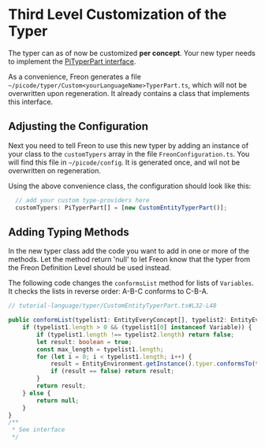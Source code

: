 
# Third Level Customization of the Typer

The typer can as of now be customized **per concept**. Your new typer needs 
to implement the [PiTyperPart interface](/060_Under_the_Hood/020_The_PiTool_Interfaces/050_PiTyper_Interface).

As a convenience, Freon generates a file `~/picode/typer/Custom<yourLanguageName>TyperPart.ts`,
which will not be overwritten upon regeneration. It already contains a class that implements this interface.

## Adjusting the Configuration
Next you need to tell Freon to use this new typer by adding an
instance of your class to the `customTypers` array in
the file `FreonConfiguration.ts`. You will find this file in `~/picode/config`.
It is generated once, and wil not be overwritten on regeneration.

Using the above convenience class, the configuration should look like this:

```ts
  // add your custom type-providers here
  customTypers: PiTyperPart[] = [new CustomEntityTyperPart()];
```

## Adding Typing Methods

In the new typer class add the code you want to add in one or more of the methods. Let the method return 'null'
to let Freon know that the typer from the Freon Definition Level should be used instead.

The following code changes the `conformsList` method for lists of `Variables`. It checks the lists in 
reverse order: A-B-C conforms to C-B-A.

```ts
// tutorial-language/typer/CustomEntityTyperPart.ts#L32-L48

public conformList(typelist1: EntityEveryConcept[], typelist2: EntityEveryConcept[]): boolean | null {
    if (typelist1.length > 0 && (typelist1[0] instanceof Variable)) {
        if (typelist1.length !== typelist2.length) return false;
        let result: boolean = true;
        const max_length = typelist1.length;
        for (let i = 0; i < typelist1.length; i++) {
            result = EntityEnvironment.getInstance().typer.conformsTo(typelist1[i], typelist2[max_length - i]);
            if (result == false) return result;
        }
        return result;
    } else {
        return null;
    }
}
/**
 * See interface
 */
```
